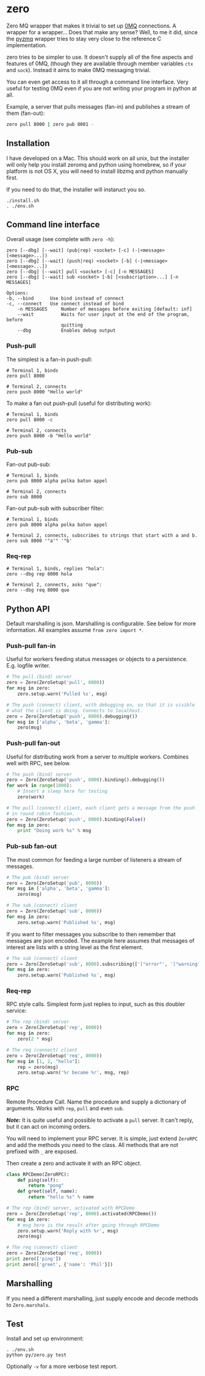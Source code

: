 zero
====

Zero MQ wrapper that makes it trivial to set up [0MQ](http://zeromq.org/)
connections. A wrapper for a wrapper... Does that make any sense? Well, to me
it did, since the [pyzmq](https://github.com/zeromq/pyzmq) wrapper tries to
stay very close to the reference C implementation.

zero tries to be simpler to use. It doesn't supply all of the fine aspects and
features of 0MQ, (though they are available through member variables `ctx` and
`sock`). Instead it aims to make 0MQ messaging trivial.

You can even get access to it all through a command line interface. Very useful
for testing 0MQ even if you are not writing your program in python at all.

Example, a server that pulls messages (fan-in) and publishes a stream of them
(fan-out):

```bash
zero pull 8000 | zero pub 8001 -
```

Installation
------------
I have developed on a Mac. This should work on all unix, but the installer will
only help you install zeromq and python using homebrew, so if your platform is
not OS X, you will need to install libzmq and python manually first.

If you need to do that, the installer will instaruct you so.

    ./install.sh
    . ./env.sh

Command line interface
----------------------

Overall usage (see complete with `zero -h`):

    zero [--dbg] [--wait] (pub|rep) <socket> [-c] (-|<message> [<message>...])
    zero [--dbg] [--wait] (push|req) <socket> [-b] (-|<message> [<message>...])
    zero [--dbg] [--wait] pull <socket> [-c] [-n MESSAGES]
    zero [--dbg] [--wait] sub <socket> [-b] [<subscription>...] [-n MESSAGES]

    Options:
	-b, --bind      Use bind instead of connect
	-c, --connect   Use connect instead of bind
        -n MESSAGES     Number of messages before exiting [default: inf]
        --wait          Waits for user input at the end of the program, before
                        quitting
        --dbg           Enables debug output

### Push-pull

The simplest is a fan-in push-pull:

    # Terminal 1, binds
    zero pull 8000

    # Terminal 2, connects
    zero push 8000 "Hello world"

To make a fan out push-pull (useful for distributing work):

    # Terminal 1, binds
    zero pull 8000 -c

    # Terminal 2, connects
    zero push 8000 -b "Hello world"

### Pub-sub

Fan-out pub-sub:

    # Terminal 1, binds
    zero pub 8000 alpha polka baton appel

    # Terminal 2, connects
    zero sub 8000

Fan-out pub-sub with subscriber filter:

    # Terminal 1, binds
    zero pub 8000 alpha polka baton appel

    # Terminal 2, connects, subscribes to strings that start with a and b.
    zero sub 8000 '"a'" '"b'

### Req-rep

    # Terminal 1, binds, replies "hola":
    zero --dbg rep 8000 hola

    # Terminal 2, connects, asks "que":
    zero --dbg req 8000 que

Python API
----------

Default marshalling is json. Marshalling is configurable. See below
for more information. All examples assume `from zero import *`.

### Push-pull fan-in

Useful for workers feeding status messages or objects to a persistence.
E.g. logfile writer.

```python
# The pull (bind) server
zero = Zero(ZeroSetup('pull', 8000))
for msg in zero:
    zero.setup.warn('Pulled %s', msg)
``` 

```python
# The push (connect) client, with debugging on, so that it is visible
# what the client is doing. Connects to localhost.
zero = Zero(ZeroSetup('push', 8000).debugging())
for msg in ['alpha', 'beta', 'gamma']:
    zero(msg)
```

### Push-pull fan-out

Useful for distributing work from a server to multiple workers. Combines
well with RPC, see below.

```python
# The push (bind) server
zero = Zero(ZeroSetup('push', 8000).binding().debugging())
for work in range(1000):
    # Insert a sleep here for testing
    zero(work)
``` 

```python
# The pull (connect) client, each client gets a message from the push 
# in round robin fashion.
zero = Zero(ZeroSetup('push', 8000).binding(False))
for msg in zero:
    print "Doing work %s" % msg
```

### Pub-sub fan-out

The most common for feeding a large number of listeners a stream of
messages.

```python
# The pub (bind) server
zero = Zero(ZeroSetup('pub', 8000))
for msg in ['alpha', 'beta', 'gamma']:
    zero(msg)
```

```python
# The sub (connect) client
zero = Zero(ZeroSetup('sub', 8000))
for msg in zero:
    zero.setup.warn('Published %s', msg)
```

If you want to filter messages you subscribe to then remember that
messages are json encoded. The example here assumes that messages of
interest are lists with a string level as the first element.

```python
# The sub (connect) client
zero = Zero(ZeroSetup('sub', 8000).subscribing(['["error"', '["warning"']))
for msg in zero:
    zero.setup.warn('Published %s', msg)
```

### Req-rep

RPC style calls. Simplest form just replies to input, such as this
doubler service:

```python
# The rep (bind) server
zero = Zero(ZeroSetup('rep', 8000))
for msg in zero:
    zero(2 * msg)
```

```python
# The req (connect) client
zero = Zero(ZeroSetup('req', 8000))
for msg in [1, 2, "hello"]:
    rep = zero(msg)
    zero.setup.warn('%r became %r', msg, rep)
```

### RPC

Remote Procedure Call. Name the procedure and supply a dictionary of
arguments. Works with `rep`, `pull` and even `sub`.

***Note:*** It is quite useful and possible to activate a `pull`
server. It can't reply, but it can act on incoming orders.

You will need to implement your RPC server. It is simple, just extend
`ZeroRPC` and add the methods you need to the class. All methods that
are not prefixed with `_` are exposed.

Then create a zero and activate it with an RPC object.
```python
class RPCDemo(ZeroRPC):
    def ping(self):
        return "pong"
    def greet(self, name):
        return "hello %s" % name

# The rep (bind) server, activated with RPCDemo
zero = Zero(ZeroSetup('rep', 8000).activated(RPCDemo())
for msg in zero:
    # msg here is the result after going through RPCDemo
    zero.setup.warn('Reply with %r', msg)
    zero(msg)
```

```python
# The req (connect) client
zero = Zero(ZeroSetup('req', 8000))
print zero(['ping'])
print zero(['greet', {'name': 'Phil'}])
```

Marshalling
-----------
If you need a different marshalling, just supply encode and decode
methods to `Zero.marshals`.

Test
----
Install and set up environment:

    . ./env.sh
    python py/zero.py test

Optionally `-v` for a more verbose test report.
